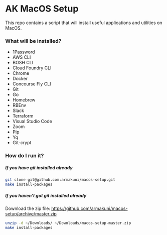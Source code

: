 # AK MacOS Setup

This repo contains a script that will install useful applications and utilities on MacOS.

### What will be installed?
- 1Password
- AWS CLI
- BOSH CLI
- Cloud Foundry CLI
- Chrome
- Docker
- Concourse Fly CLI
- Git
- Go
- Homebrew
- RBEnv
- Slack
- Terraform
- Visual Studio Code
- Zoom
- Pip
- Yq
- Git-crypt

### How do I run it?

##### If you have git installed already

``` sh
git clone git@github.com:armakuni/macos-setup.git
make install-packages
```

##### If you haven't got git installed already

Download the zip file: https://github.com/armakuni/macos-setup/archive/master.zip

``` sh
unzip -d ~/Downloads/ ~/Downloads/macos-setup-master.zip
make install-packages
```
